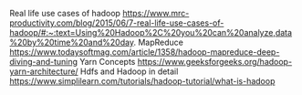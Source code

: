 Real life use cases of hadoop
https://www.mrc-productivity.com/blog/2015/06/7-real-life-use-cases-of-hadoop/#:~:text=Using%20Hadoop%2C%20you%20can%20analyze,data%20by%20time%20and%20day.
MapReduce
https://www.todaysoftmag.com/article/1358/hadoop-mapreduce-deep-diving-and-tuning
Yarn Concepts
https://www.geeksforgeeks.org/hadoop-yarn-architecture/
Hdfs and Hadoop in detail
https://www.simplilearn.com/tutorials/hadoop-tutorial/what-is-hadoop
